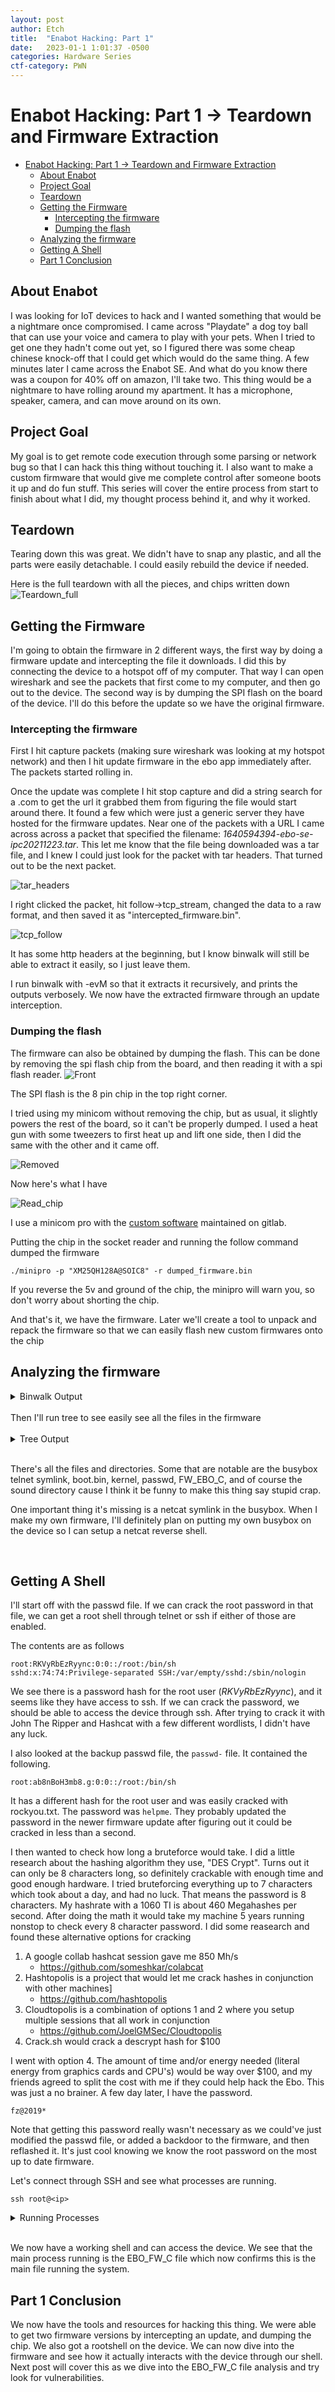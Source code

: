 ```yaml
---
layout: post
author: Etch
title:  "Enabot Hacking: Part 1"
date:   2023-01-1 1:01:37 -0500
categories: Hardware Series
ctf-category: PWN
---
```

# Enabot Hacking: Part 1 -> Teardown and Firmware Extraction

- [Enabot Hacking: Part 1 -> Teardown and Firmware Extraction](#enabot-hacking-part-1---teardown-and-firmware-extraction)
  - [About Enabot](#about-enabot)
  - [Project Goal](#project-goal)
  - [Teardown](#teardown)
  - [Getting the Firmware](#getting-the-firmware)
    - [Intercepting the firmware](#intercepting-the-firmware)
    - [Dumping the flash](#dumping-the-flash)
  - [Analyzing the firmware](#analyzing-the-firmware)
  - [Getting A Shell](#getting-a-shell)
  - [Part 1 Conclusion](#part-1-conclusion)

## About Enabot
I was looking for IoT devices to hack and I wanted something that would be a nightmare once compromised. I came across "Playdate" a dog toy ball that can use your voice and camera to play with your pets. When I tried to get one they hadn't come out yet, so I figured there was some cheap chinese knock-off that I could get which would do the same thing. A few minutes later I came across the Enabot SE. And what do you know there was a coupon for 40% off on amazon, I'll take two. This thing would be a nightmare to have rolling around my apartment. It has a microphone, speaker, camera, and can move around on its own.

## Project Goal
My goal is to get remote code execution through some parsing or network bug so that I can hack this thing without touching it. I also want to make a custom firmware that would give me complete control after someone boots it up and do fun stuff. This series will cover the entire process from start to finish about what I did, my thought process behind it, and why it worked.

## Teardown
Tearing down this was great. We didn't have to snap any plastic, 
and all the parts were easily detachable.
I could easily rebuild the device if needed.

Here is the full teardown with all the pieces, and chips written down
![Teardown_full](/assets/enabot_part1/full_td.jpg)

## Getting the Firmware

I'm going to obtain the firmware in 2 different ways, the first way by doing a firmware update and intercepting the file it downloads. I did this by connecting the device to a hotspot off of my computer. That way I can open wireshark and see the packets that first come to my computer, and then go out to the device.
The second way is by dumping the SPI flash on the board of the device. I'll do this before the update so we have the original firmware.

### Intercepting the firmware
First I hit capture packets (making sure wireshark was looking at my hotspot network) and then I hit update firmware in the ebo app immediately after. The packets started rolling in. 

Once the update was complete I hit stop capture and did a string search for a .com to get the url it grabbed them from figuring the file would start around there. It found a few which were just a generic server they have hosted for the firmware updates. Near one of the packets with a URL I came across across a packet that specified the filename: *1640594394-ebo-se-ipc20211223.tar*. This let me know that the file being downloaded was a tar file, and I knew I could just look for the packet with tar headers. That turned out to be the next packet. 

![tar_headers](/assets/enabot_part1/tar_headers.png)

I right clicked the packet, hit follow->tcp_stream, changed the data to a raw format, and then saved it as "intercepted_firmware.bin".

![tcp_follow](/assets/enabot_part1/follow_tcp.png)

It has some http headers at the beginning, but I know binwalk will still be able to extract it easily, so I just leave them.

I run binwalk with -evM so that it extracts it recursively, and prints the outputs verbosely. We now have the extracted firmware through an update interception.

### Dumping the flash
The firmware can also be obtained by dumping the flash. This can be done by removing the spi flash chip from the board, and then reading it with a spi flash reader. 
![Front](/assets/enabot_part1/board_top.jpg)

The SPI flash is the 8 pin chip in the top right corner.

I tried using my minicom without removing the chip, but as usual, 
it slightly powers the rest of the board, so it can't be properly dumped. 
I used a heat gun with some tweezers to first heat up and lift one side, then I did the same with the other and it came off.

![Removed](/assets/enabot_part1/removed.jpg)

Now here's what I have

![Read_chip](/assets/enabot_part1/read_chip.jpg)


I use a minicom pro with the [custom software](https://gitlab.com/DavidGriffith/minipro) maintained on gitlab.

Putting the chip in the socket reader and running the follow command dumped the firmware

    ./minipro -p "XM25QH128A@SOIC8" -r dumped_firmware.bin


If you reverse the 5v and ground of the chip, the minipro will warn you, so don't worry about shorting the chip.

And that's it, we have the firmware. Later we'll create a tool to unpack and repack the firmware so that we can easily flash new custom firmwares onto the chip 



## Analyzing the firmware

<details>
<summary>Binwalk Output</summary>


    % binwalk -evM firmware_update.bin                

    Scan Time:     2022-01-14 20:22:44
    Target File:   /home/etch/Projects/hardware/ebo/intercepted_firmware_update/firmware_update.bin
    MD5 Checksum:  4a6182ba9ac6ed14c107ba5a76e04ed8
    Signatures:    391

    DECIMAL       HEXADECIMAL     DESCRIPTION
    --------------------------------------------------------------------------------
    365           0x16D           POSIX tar archive (GNU), owner user name: ".crc32"


    Scan Time:     2022-01-14 20:22:44
    Target File:   /home/etch/Projects/hardware/ebo/intercepted_firmware_update/_firmware_update.bin.extracted/kernel
    MD5 Checksum:  2537c46e17579468efd3ba04af61665c
    Signatures:    391

    DECIMAL       HEXADECIMAL     DESCRIPTION
    --------------------------------------------------------------------------------
    64            0x40            xz compressed data


    Scan Time:     2022-01-14 20:22:45
    Target File:   /home/etch/Projects/hardware/ebo/intercepted_firmware_update/_firmware_update.bin.extracted/userfs.sqfs
    MD5 Checksum:  c6724488e3884b5903682d7c76f317bc
    Signatures:    391

    DECIMAL       HEXADECIMAL     DESCRIPTION
    --------------------------------------------------------------------------------
    0             0x0             Squashfs filesystem, little endian, version 4.0, compression:xz, size: 3575350 bytes, 86 inodes, blocksize: 131072 bytes, created: 2021-12-23 04:30:20


    Scan Time:     2022-01-14 20:22:45
    Target File:   /home/etch/Projects/hardware/ebo/intercepted_firmware_update/_firmware_update.bin.extracted/rootfs.sqfs.crc32
    MD5 Checksum:  732c0e8bb3d7b386c838decca650c972
    Signatures:    391

    DECIMAL       HEXADECIMAL     DESCRIPTION
    --------------------------------------------------------------------------------


    Scan Time:     2022-01-14 20:22:45
    Target File:   /home/etch/Projects/hardware/ebo/intercepted_firmware_update/_firmware_update.bin.extracted/kernel.crc32
    MD5 Checksum:  78118b0f6e208b971a935c84e180cea1
    Signatures:    391

    DECIMAL       HEXADECIMAL     DESCRIPTION
    --------------------------------------------------------------------------------


    Scan Time:     2022-01-14 20:22:45
    Target File:   /home/etch/Projects/hardware/ebo/intercepted_firmware_update/_firmware_update.bin.extracted/boot.bin
    MD5 Checksum:  be21dfdb0b3676a6d7ea9030c90cb411
    Signatures:    391

    DECIMAL       HEXADECIMAL     DESCRIPTION
    --------------------------------------------------------------------------------
    46267         0xB4BB          xz compressed data
    47168         0xB840          CRC32 polynomial table, little endian
    65600         0x10040         xz compressed data


    Scan Time:     2022-01-14 20:22:45
    Target File:   /home/etch/Projects/hardware/ebo/intercepted_firmware_update/_firmware_update.bin.extracted/miservice.sqfs.crc32
    MD5 Checksum:  77a1ab5a661bc3cfa34c3f9fe9a1720c
    Signatures:    391

    DECIMAL       HEXADECIMAL     DESCRIPTION
    --------------------------------------------------------------------------------


    Scan Time:     2022-01-14 20:22:45
    Target File:   /home/etch/Projects/hardware/ebo/intercepted_firmware_update/_firmware_update.bin.extracted/userfs.sqfs.crc32
    MD5 Checksum:  cc8ae3368798f752b15840a393c8698d
    Signatures:    391

    DECIMAL       HEXADECIMAL     DESCRIPTION
    --------------------------------------------------------------------------------


    Scan Time:     2022-01-14 20:22:45
    Target File:   /home/etch/Projects/hardware/ebo/intercepted_firmware_update/_firmware_update.bin.extracted/miservice.sqfs
    MD5 Checksum:  dc60b4a273a61bcd6511207801b98dd1
    Signatures:    391

    DECIMAL       HEXADECIMAL     DESCRIPTION
    --------------------------------------------------------------------------------
    0             0x0             Squashfs filesystem, little endian, version 4.0, compression:xz, size: 1410962 bytes, 44 inodes, blocksize: 131072 bytes, created: 2021-12-23 04:30:19


    Scan Time:     2022-01-14 20:22:45
    Target File:   /home/etch/Projects/hardware/ebo/intercepted_firmware_update/_firmware_update.bin.extracted/rootfs.sqfs
    MD5 Checksum:  1feb11bd7634550cf213b7583acf0099
    Signatures:    391

    DECIMAL       HEXADECIMAL     DESCRIPTION
    --------------------------------------------------------------------------------
    0             0x0             Squashfs filesystem, little endian, version 4.0, compression:xz, size: 2047938 bytes, 457 inodes, blocksize: 131072 bytes, created: 2021-12-23 04:30:19


    Scan Time:     2022-01-14 20:22:46
    Target File:   /home/etch/Projects/hardware/ebo/intercepted_firmware_update/_firmware_update.bin.extracted/boot.bin.crc32
    MD5 Checksum:  aeebf1aaf10e0315b891d544672fba86
    Signatures:    391

    DECIMAL       HEXADECIMAL     DESCRIPTION
    --------------------------------------------------------------------------------


    Scan Time:     2022-01-14 20:22:46
    Target File:   /home/etch/Projects/hardware/ebo/intercepted_firmware_update/_firmware_update.bin.extracted/_kernel.extracted/40
    MD5 Checksum:  ff19ec641cab73c0edc8f57a8f7dc938
    Signatures:    391

    DECIMAL       HEXADECIMAL     DESCRIPTION
    --------------------------------------------------------------------------------
    432           0x1B0           device tree image (dtb)
    61492         0xF034          device tree image (dtb)
    876872        0xD6148         SHA256 hash constants, little endian
    989048        0xF1778         device tree image (dtb)
    2053760       0x1F5680        CRC32 polynomial table, little endian
    2761109       0x2A2195        xz compressed data
    2775739       0x2A5ABB        Unix path: /usr/userfs/data/driver
    2791305       0x2A9789        Unix path: /sys/firmware/devicetree/base
    2791817       0x2A9989        Unix path: /sys/firmware/fdt': CRC check failed
    2818515       0x2B01D3        Neighborly text, "neighbor table overflow!ck"
    2838528       0x2B5000        ELF, 32-bit LSB shared object, ARM, version 1 (SYSV)
    3233904       0x315870        device tree image (dtb)


    Scan Time:     2022-01-14 20:22:46
    Target File:   /home/etch/Projects/hardware/ebo/intercepted_firmware_update/_firmware_update.bin.extracted/_boot.bin.extracted/10040
    MD5 Checksum:  0dc4bed7127c7e4f81c75deaec3f6dd4
    Signatures:    391

    DECIMAL       HEXADECIMAL     DESCRIPTION
    --------------------------------------------------------------------------------
    43420         0xA99C          uImage header, header size: 64 bytes, header CRC: 0x1EFF2FE1, created: 2101-06-18 02:48:09, image size: 16797923 bytes, Data Address: 0x28709DE5, Entry Point: 0x40A0E3, data CRC: 0x2C809DE5, OS: NetBSD, image name: ""
    174836        0x2AAF4         CRC32 polynomial table, little endian
    223951        0x36ACF         xz compressed data
    ```
</details>

<br>
Then I'll run tree to see easily see all the files in the firmware
<br><br>
<details>
<summary>Tree Output</summary>

    % tree 
    .
    ├── 16D.tar
    ├── boot.bin
    ├── boot.bin.crc32
    ├── _boot.bin.extracted
    │   ├── 10040
    │   ├── _10040.extracted
    │   │   └── 36ACF.xz
    │   ├── 10040.xz
    │   └── B4BB.xz
    ├── kernel
    ├── kernel.crc32
    ├── _kernel.extracted
    │   ├── 40
    │   ├── _40.extracted
    │   │   └── 2A2195.xz
    │   └── 40.xz
    ├── miservice.sqfs
    ├── miservice.sqfs.crc32
    ├── _miservice.sqfs.extracted
    │   ├── 0.squashfs
    │   └── squashfs-root
    │       ├── config_tool
    │       ├── dump_config -> config_tool
    │       ├── dump_mmap -> config_tool
    │       ├── iqfile
    │       │   ├── gc2053_api_day.bin
    │       │   ├── gc2053_api_night.bin
    │       │   ├── imx307_iqfile.bin
    │       │   ├── iqfile0.bin -> imx307_iqfile.bin
    │       │   ├── iqfile1.bin -> imx307_iqfile.bin
    │       │   ├── iqfile2.bin -> imx307_iqfile.bin
    │       │   └── iqfile3.bin -> imx307_iqfile.bin
    │       ├── mmap.ini
    │       ├── modules
    │       │   └── 4.9.84
    │       │       ├── ehci-hcd.ko
    │       │       ├── fat.ko
    │       │       ├── grace.ko
    │       │       ├── kdrv_sdmmc.ko
    │       │       ├── lockd.ko
    │       │       ├── mhal.ko
    │       │       ├── mi_ai.ko
    │       │       ├── mi_ao.ko
    │       │       ├── mi_common.ko
    │       │       ├── mi_divp.ko
    │       │       ├── mi_rgn.ko
    │       │       ├── mi_sensor.ko
    │       │       ├── mi_shadow.ko
    │       │       ├── mi_sys.ko
    │       │       ├── mi_venc.ko
    │       │       ├── mi_vif.ko
    │       │       ├── mi_vpe.ko
    │       │       ├── mmc_block.ko
    │       │       ├── mmc_core.ko
    │       │       ├── msdos.ko
    │       │       ├── ms_notify.ko
    │       │       ├── nfs.ko
    │       │       ├── nfsv2.ko
    │       │       ├── sunrpc.ko
    │       │       ├── usb-common.ko
    │       │       ├── usbcore.ko
    │       │       └── vfat.ko
    │       └── venc_fw
    │           └── chagall.bin
    ├── rootfs.sqfs
    ├── rootfs.sqfs.crc32
    ├── _rootfs.sqfs.extracted
    │   ├── 0.squashfs
    │   └── squashfs-root
    │       ├── bin
    │       │   ├── addgroup -> busybox
    │       │   ├── adduser -> busybox
    │       │   ├── ash -> busybox
    │       │   ├── base64 -> busybox
    │       │   ├── busybox
    │       │   ├── cat -> busybox
    │       │   ├── catv -> busybox
    │       │   ├── chattr -> busybox
    │       │   ├── chgrp -> busybox
    │       │   ├── chmod -> busybox
    │       │   ├── chown -> busybox
    │       │   ├── conspy -> busybox
    │       │   ├── cp -> busybox
    │       │   ├── cpio -> busybox
    │       │   ├── cttyhack -> busybox
    │       │   ├── date -> busybox
    │       │   ├── dd -> busybox
    │       │   ├── delgroup -> busybox
    │       │   ├── deluser -> busybox
    │       │   ├── df -> busybox
    │       │   ├── dmesg -> busybox
    │       │   ├── dnsdomainname -> busybox
    │       │   ├── dumpkmap -> busybox
    │       │   ├── echo -> busybox
    │       │   ├── ed -> busybox
    │       │   ├── egrep -> busybox
    │       │   ├── false -> busybox
    │       │   ├── fdflush -> busybox
    │       │   ├── fgrep -> busybox
    │       │   ├── fsync -> busybox
    │       │   ├── getopt -> busybox
    │       │   ├── grep -> busybox
    │       │   ├── gunzip -> busybox
    │       │   ├── gzip -> busybox
    │       │   ├── hostname -> busybox
    │       │   ├── hush -> busybox
    │       │   ├── ionice -> busybox
    │       │   ├── iostat -> busybox
    │       │   ├── ip -> busybox
    │       │   ├── ipaddr -> busybox
    │       │   ├── ipcalc -> busybox
    │       │   ├── iplink -> busybox
    │       │   ├── iproute -> busybox
    │       │   ├── iprule -> busybox
    │       │   ├── iptunnel -> busybox
    │       │   ├── kill -> busybox
    │       │   ├── linux32 -> busybox
    │       │   ├── linux64 -> busybox
    │       │   ├── ln -> busybox
    │       │   ├── login -> busybox
    │       │   ├── ls -> busybox
    │       │   ├── lsattr -> busybox
    │       │   ├── lzop -> busybox
    │       │   ├── makemime -> busybox
    │       │   ├── mkdir -> busybox
    │       │   ├── mknod -> busybox
    │       │   ├── mktemp -> busybox
    │       │   ├── more -> busybox
    │       │   ├── mount -> busybox
    │       │   ├── mountpoint -> busybox
    │       │   ├── mpstat -> busybox
    │       │   ├── mt -> busybox
    │       │   ├── mv -> busybox
    │       │   ├── netstat -> busybox
    │       │   ├── nice -> busybox
    │       │   ├── pidof -> busybox
    │       │   ├── ping -> busybox
    │       │   ├── ping6 -> busybox
    │       │   ├── pipe_progress -> busybox
    │       │   ├── powertop -> busybox
    │       │   ├── printenv -> busybox
    │       │   ├── ps -> busybox
    │       │   ├── pwd -> busybox
    │       │   ├── reformime -> busybox
    │       │   ├── rev -> busybox
    │       │   ├── rm -> busybox
    │       │   ├── rmdir -> busybox
    │       │   ├── rpm -> busybox
    │       │   ├── run-parts -> busybox
    │       │   ├── scriptreplay -> busybox
    │       │   ├── sed -> busybox
    │       │   ├── setarch -> busybox
    │       │   ├── setserial -> busybox
    │       │   ├── sh -> busybox
    │       │   ├── sleep -> busybox
    │       │   ├── stat -> busybox
    │       │   ├── stty -> busybox
    │       │   ├── su -> busybox
    │       │   ├── sync -> busybox
    │       │   ├── tar -> busybox
    │       │   ├── touch -> busybox
    │       │   ├── true -> busybox
    │       │   ├── umount -> busybox
    │       │   ├── uname -> busybox
    │       │   ├── usleep -> busybox
    │       │   ├── vi -> busybox
    │       │   ├── watch -> busybox
    │       │   └── zcat -> busybox
    │       ├── config
    │       ├── configs
    │       ├── dev
    │       ├── etc
    │       │   ├── crontabs
    │       │   │   └── root
    │       │   ├── dropbear
    │       │   │   ├── dropbear_dss_host_key
    │       │   │   └── dropbear_rsa_host_key
    │       │   ├── fstab
    │       │   ├── group
    │       │   ├── hotplug
    │       │   │   └── sd
    │       │   │       ├── sd_insert
    │       │   │       └── sd_remove
    │       │   ├── init.d
    │       │   │   ├── rcS
    │       │   │   ├── S00devs
    │       │   │   ├── S01udev
    │       │   │   ├── S80network
    │       │   │   └── udhcpc.script
    │       │   ├── inittab
    │       │   ├── mdev.conf
    │       │   ├── passwd
    │       │   ├── passwd-
    │       │   ├── profile
    │       │   ├── protocols
    │       │   ├── resolv.conf -> ../configs/resolv.conf
    │       │   ├── sysctl.conf
    │       │   ├── wpa_cli.conf
    │       │   └── wpa.conf
    │       ├── home
    │       ├── lib
    │       │   ├── ld-uClibc-1.0.31.so
    │       │   ├── ld-uClibc.so.0 -> ld-uClibc.so.1
    │       │   ├── ld-uClibc.so.1 -> ld-uClibc-1.0.31.so
    │       │   ├── libAEC_LINUX.so
    │       │   ├── libAPC_LINUX.so
    │       │   ├── libatomic.so -> libatomic.so.1.1.0
    │       │   ├── libatomic.so.1 -> libatomic.so.1.1.0
    │       │   ├── libatomic.so.1.1.0
    │       │   ├── libBF_LINUX.so
    │       │   ├── libc.so.0 -> libuClibc-1.0.31.so
    │       │   ├── libc.so.1 -> libuClibc-1.0.31.so
    │       │   ├── libc.so.6 -> libuClibc-1.0.31.so
    │       │   ├── libg711.so
    │       │   ├── libgcc_s.so -> libgcc_s.so.1
    │       │   ├── libgcc_s.so.1
    │       │   ├── libncurses.so -> libncurses.so.6
    │       │   ├── libncurses.so.6 -> libncurses.so.6.0
    │       │   ├── libncurses.so.6.0
    │       │   ├── libSRC_LINUX.so
    │       │   ├── libstdc++.so -> libstdc++.so.6.0.20
    │       │   ├── libstdc++.so.6 -> libstdc++.so.6.0.20
    │       │   ├── libstdc++.so.6.0.20
    │       │   ├── libuClibc-1.0.31.so
    │       │   └── modules
    │       │       └── 4.9.84 -> /config/modules/4.9.84
    │       ├── linuxrc -> bin/busybox
    │       ├── mnt
    │       │   └── backup
    │       ├── nfsroot
    │       ├── proc
    │       ├── root
    │       ├── sbin
    │       │   ├── acpid -> ../bin/busybox
    │       │   ├── adjtimex -> ../bin/busybox
    │       │   ├── arp -> ../bin/busybox
    │       │   ├── blkid -> ../bin/busybox
    │       │   ├── blockdev -> ../bin/busybox
    │       │   ├── bootchartd -> ../bin/busybox
    │       │   ├── depmod -> ../bin/busybox
    │       │   ├── devmem -> ../bin/busybox
    │       │   ├── fbsplash -> ../bin/busybox
    │       │   ├── fdisk -> ../bin/busybox
    │       │   ├── findfs -> ../bin/busybox
    │       │   ├── freeramdisk -> ../bin/busybox
    │       │   ├── fsck -> ../bin/busybox
    │       │   ├── fsck.minix -> ../bin/busybox
    │       │   ├── getty -> ../bin/busybox
    │       │   ├── halt -> ../bin/busybox
    │       │   ├── hdparm -> ../bin/busybox
    │       │   ├── hwclock -> ../bin/busybox
    │       │   ├── ifconfig -> ../bin/busybox
    │       │   ├── ifdown -> ../bin/busybox
    │       │   ├── ifenslave -> ../bin/busybox
    │       │   ├── ifup -> ../bin/busybox
    │       │   ├── init -> ../bin/busybox
    │       │   ├── insmod -> ../bin/busybox
    │       │   ├── klogd -> ../bin/busybox
    │       │   ├── loadkmap -> ../bin/busybox
    │       │   ├── logread -> ../bin/busybox
    │       │   ├── losetup -> ../bin/busybox
    │       │   ├── lsmod -> ../bin/busybox
    │       │   ├── makedevs -> ../bin/busybox
    │       │   ├── man -> ../bin/busybox
    │       │   ├── mdev -> ../bin/busybox
    │       │   ├── mkdosfs -> ../bin/busybox
    │       │   ├── mke2fs -> ../bin/busybox
    │       │   ├── mkfs.ext2 -> ../bin/busybox
    │       │   ├── mkfs.minix -> ../bin/busybox
    │       │   ├── mkfs.vfat -> ../bin/busybox
    │       │   ├── mkswap -> ../bin/busybox
    │       │   ├── modinfo -> ../bin/busybox
    │       │   ├── modprobe -> ../bin/busybox
    │       │   ├── nameif -> ../bin/busybox
    │       │   ├── pivot_root -> ../bin/busybox
    │       │   ├── poweroff -> ../bin/busybox
    │       │   ├── raidautorun -> ../bin/busybox
    │       │   ├── reboot -> ../bin/busybox
    │       │   ├── rmmod -> ../bin/busybox
    │       │   ├── route -> ../bin/busybox
    │       │   ├── runlevel -> ../bin/busybox
    │       │   ├── setconsole -> ../bin/busybox
    │       │   ├── slattach -> ../bin/busybox
    │       │   ├── start-stop-daemon -> ../bin/busybox
    │       │   ├── sulogin -> ../bin/busybox
    │       │   ├── swapoff -> ../bin/busybox
    │       │   ├── swapon -> ../bin/busybox
    │       │   ├── switch_root -> ../bin/busybox
    │       │   ├── sysctl -> ../bin/busybox
    │       │   ├── syslogd -> ../bin/busybox
    │       │   ├── tunctl -> ../bin/busybox
    │       │   ├── udhcpc -> ../bin/busybox
    │       │   ├── vconfig -> ../bin/busybox
    │       │   ├── watchdog -> ../bin/busybox
    │       │   └── zcip -> ../bin/busybox
    │       ├── sys
    │       ├── tmp
    │       ├── usr
    │       │   ├── bin
    │       │   │   ├── [ -> ../../bin/busybox
    │       │   │   ├── [[ -> ../../bin/busybox
    │       │   │   ├── add-shell -> ../../bin/busybox
    │       │   │   ├── arping -> ../../bin/busybox
    │       │   │   ├── awk -> ../../bin/busybox
    │       │   │   ├── basename -> ../../bin/busybox
    │       │   │   ├── beep -> ../../bin/busybox
    │       │   │   ├── bunzip2 -> ../../bin/busybox
    │       │   │   ├── bzcat -> ../../bin/busybox
    │       │   │   ├── bzip2 -> ../../bin/busybox
    │       │   │   ├── cal -> ../../bin/busybox
    │       │   │   ├── chat -> ../../bin/busybox
    │       │   │   ├── chpst -> ../../bin/busybox
    │       │   │   ├── chrt -> ../../bin/busybox
    │       │   │   ├── chvt -> ../../bin/busybox
    │       │   │   ├── cksum -> ../../bin/busybox
    │       │   │   ├── clear -> ../../bin/busybox
    │       │   │   ├── cmp -> ../../bin/busybox
    │       │   │   ├── comm -> ../../bin/busybox
    │       │   │   ├── crontab -> ../../bin/busybox
    │       │   │   ├── cryptpw -> ../../bin/busybox
    │       │   │   ├── cut -> ../../bin/busybox
    │       │   │   ├── dc -> ../../bin/busybox
    │       │   │   ├── deallocvt -> ../../bin/busybox
    │       │   │   ├── diff -> ../../bin/busybox
    │       │   │   ├── dirname -> ../../bin/busybox
    │       │   │   ├── dos2unix -> ../../bin/busybox
    │       │   │   ├── du -> ../../bin/busybox
    │       │   │   ├── dumpleases -> ../../bin/busybox
    │       │   │   ├── eject -> ../../bin/busybox
    │       │   │   ├── env -> ../../bin/busybox
    │       │   │   ├── envdir -> ../../bin/busybox
    │       │   │   ├── envuidgid -> ../../bin/busybox
    │       │   │   ├── ether-wake -> ../../bin/busybox
    │       │   │   ├── expand -> ../../bin/busybox
    │       │   │   ├── expr -> ../../bin/busybox
    │       │   │   ├── fdformat -> ../../bin/busybox
    │       │   │   ├── fgconsole -> ../../bin/busybox
    │       │   │   ├── find -> ../../bin/busybox
    │       │   │   ├── flock -> ../../bin/busybox
    │       │   │   ├── fold -> ../../bin/busybox
    │       │   │   ├── free -> ../../bin/busybox
    │       │   │   ├── ftpget -> ../../bin/busybox
    │       │   │   ├── ftpput -> ../../bin/busybox
    │       │   │   ├── fuser -> ../../bin/busybox
    │       │   │   ├── groups -> ../../bin/busybox
    │       │   │   ├── hd -> ../../bin/busybox
    │       │   │   ├── head -> ../../bin/busybox
    │       │   │   ├── hexdump -> ../../bin/busybox
    │       │   │   ├── hostid -> ../../bin/busybox
    │       │   │   ├── id -> ../../bin/busybox
    │       │   │   ├── ifplugd -> ../../bin/busybox
    │       │   │   ├── install -> ../../bin/busybox
    │       │   │   ├── ipcrm -> ../../bin/busybox
    │       │   │   ├── ipcs -> ../../bin/busybox
    │       │   │   ├── kbd_mode -> ../../bin/busybox
    │       │   │   ├── killall -> ../../bin/busybox
    │       │   │   ├── killall5 -> ../../bin/busybox
    │       │   │   ├── last -> ../../bin/busybox
    │       │   │   ├── less -> ../../bin/busybox
    │       │   │   ├── logger -> ../../bin/busybox
    │       │   │   ├── logname -> ../../bin/busybox
    │       │   │   ├── lpq -> ../../bin/busybox
    │       │   │   ├── lpr -> ../../bin/busybox
    │       │   │   ├── lsof -> ../../bin/busybox
    │       │   │   ├── lspci -> ../../bin/busybox
    │       │   │   ├── lsusb -> ../../bin/busybox
    │       │   │   ├── lzcat -> ../../bin/busybox
    │       │   │   ├── lzma -> ../../bin/busybox
    │       │   │   ├── lzopcat -> ../../bin/busybox
    │       │   │   ├── md5sum -> ../../bin/busybox
    │       │   │   ├── mesg -> ../../bin/busybox
    │       │   │   ├── microcom -> ../../bin/busybox
    │       │   │   ├── mkfifo -> ../../bin/busybox
    │       │   │   ├── mkpasswd -> ../../bin/busybox
    │       │   │   ├── nc -> ../../bin/busybox
    │       │   │   ├── nmeter -> ../../bin/busybox
    │       │   │   ├── nohup -> ../../bin/busybox
    │       │   │   ├── nslookup -> ../../bin/busybox
    │       │   │   ├── od -> ../../bin/busybox
    │       │   │   ├── openvt -> ../../bin/busybox
    │       │   │   ├── passwd -> ../../bin/busybox
    │       │   │   ├── patch -> ../../bin/busybox
    │       │   │   ├── pgrep -> ../../bin/busybox
    │       │   │   ├── pkill -> ../../bin/busybox
    │       │   │   ├── pmap -> ../../bin/busybox
    │       │   │   ├── printf -> ../../bin/busybox
    │       │   │   ├── pscan -> ../../bin/busybox
    │       │   │   ├── pstree -> ../../bin/busybox
    │       │   │   ├── pwdx -> ../../bin/busybox
    │       │   │   ├── readahead -> ../../bin/busybox
    │       │   │   ├── readlink -> ../../bin/busybox
    │       │   │   ├── realpath -> ../../bin/busybox
    │       │   │   ├── remove-shell -> ../../bin/busybox
    │       │   │   ├── renice -> ../../bin/busybox
    │       │   │   ├── reset -> ../../bin/busybox
    │       │   │   ├── resize -> ../../bin/busybox
    │       │   │   ├── rpm2cpio -> ../../bin/busybox
    │       │   │   ├── rtcwake -> ../../bin/busybox
    │       │   │   ├── runsv -> ../../bin/busybox
    │       │   │   ├── runsvdir -> ../../bin/busybox
    │       │   │   ├── rx -> ../../bin/busybox
    │       │   │   ├── script -> ../../bin/busybox
    │       │   │   ├── seq -> ../../bin/busybox
    │       │   │   ├── setkeycodes -> ../../bin/busybox
    │       │   │   ├── setsid -> ../../bin/busybox
    │       │   │   ├── setuidgid -> ../../bin/busybox
    │       │   │   ├── sha1sum -> ../../bin/busybox
    │       │   │   ├── sha256sum -> ../../bin/busybox
    │       │   │   ├── sha512sum -> ../../bin/busybox
    │       │   │   ├── showkey -> ../../bin/busybox
    │       │   │   ├── smemcap -> ../../bin/busybox
    │       │   │   ├── softlimit -> ../../bin/busybox
    │       │   │   ├── sort -> ../../bin/busybox
    │       │   │   ├── split -> ../../bin/busybox
    │       │   │   ├── strings -> ../../bin/busybox
    │       │   │   ├── sum -> ../../bin/busybox
    │       │   │   ├── sv -> ../../bin/busybox
    │       │   │   ├── tac -> ../../bin/busybox
    │       │   │   ├── tail -> ../../bin/busybox
    │       │   │   ├── tcpsvd -> ../../bin/busybox
    │       │   │   ├── tee -> ../../bin/busybox
    │       │   │   ├── telnet -> ../../bin/busybox
    │       │   │   ├── test -> ../../bin/busybox
    │       │   │   ├── tftp -> ../../bin/busybox
    │       │   │   ├── tftpd -> ../../bin/busybox
    │       │   │   ├── time -> ../../bin/busybox
    │       │   │   ├── timeout -> ../../bin/busybox
    │       │   │   ├── top -> ../../bin/busybox
    │       │   │   ├── tr -> ../../bin/busybox
    │       │   │   ├── traceroute -> ../../bin/busybox
    │       │   │   ├── traceroute6 -> ../../bin/busybox
    │       │   │   ├── tty -> ../../bin/busybox
    │       │   │   ├── ttysize -> ../../bin/busybox
    │       │   │   ├── udpsvd -> ../../bin/busybox
    │       │   │   ├── unexpand -> ../../bin/busybox
    │       │   │   ├── uniq -> ../../bin/busybox
    │       │   │   ├── unix2dos -> ../../bin/busybox
    │       │   │   ├── unlzma -> ../../bin/busybox
    │       │   │   ├── unlzop -> ../../bin/busybox
    │       │   │   ├── unxz -> ../../bin/busybox
    │       │   │   ├── unzip -> ../../bin/busybox
    │       │   │   ├── uptime -> ../../bin/busybox
    │       │   │   ├── users -> ../../bin/busybox
    │       │   │   ├── uudecode -> ../../bin/busybox
    │       │   │   ├── uuencode -> ../../bin/busybox
    │       │   │   ├── vlock -> ../../bin/busybox
    │       │   │   ├── volname -> ../../bin/busybox
    │       │   │   ├── wall -> ../../bin/busybox
    │       │   │   ├── wc -> ../../bin/busybox
    │       │   │   ├── wget -> ../../bin/busybox
    │       │   │   ├── which -> ../../bin/busybox
    │       │   │   ├── who -> ../../bin/busybox
    │       │   │   ├── whoami -> ../../bin/busybox
    │       │   │   ├── whois -> ../../bin/busybox
    │       │   │   ├── xargs -> ../../bin/busybox
    │       │   │   ├── xz -> ../../bin/busybox
    │       │   │   ├── xzcat -> ../../bin/busybox
    │       │   │   └── yes -> ../../bin/busybox
    │       │   ├── ftp-server-socket -> ./userfs/bin/ftp-server-socket
    │       │   ├── lib
    │       │   │   ├── libcrypto.so -> libcrypto.so.1.0.0
    │       │   │   ├── libcrypto.so.1.0.0
    │       │   │   ├── libnl.so -> libnl.so.1
    │       │   │   ├── libnl.so.1 -> libnl.so.1.1.4
    │       │   │   ├── libnl.so.1.1.4
    │       │   │   ├── libssl.so -> libssl.so.1.0.0
    │       │   │   ├── libssl.so.1.0.0
    │       │   │   ├── libz.so -> libz.so.1.2.8
    │       │   │   ├── libz.so.1 -> libz.so.1.2.8
    │       │   │   ├── libz.so.1.2.8
    │       │   │   └── modules
    │       │   │       └── lib -> /usr/userfs/lib
    │       │   ├── sbin
    │       │   │   ├── brctl -> ../../bin/busybox
    │       │   │   ├── chpasswd -> ../../bin/busybox
    │       │   │   ├── chroot -> ../../bin/busybox
    │       │   │   ├── crond -> ../../bin/busybox
    │       │   │   ├── dhcprelay -> ../../bin/busybox
    │       │   │   ├── dnsd -> ../../bin/busybox
    │       │   │   ├── dropbear
    │       │   │   ├── fakeidentd -> ../../bin/busybox
    │       │   │   ├── fbset -> ../../bin/busybox
    │       │   │   ├── ftpd -> ../../bin/busybox
    │       │   │   ├── httpd -> ../../bin/busybox
    │       │   │   ├── loadfont -> ../../bin/busybox
    │       │   │   ├── lpd -> ../../bin/busybox
    │       │   │   ├── nanddump -> ../../bin/busybox
    │       │   │   ├── nandwrite -> ../../bin/busybox
    │       │   │   ├── nbd-client -> ../../bin/busybox
    │       │   │   ├── ntpd -> ../../bin/busybox
    │       │   │   ├── popmaildir -> ../../bin/busybox
    │       │   │   ├── rdate -> ../../bin/busybox
    │       │   │   ├── rdev -> ../../bin/busybox
    │       │   │   ├── readprofile -> ../../bin/busybox
    │       │   │   ├── sendmail -> ../../bin/busybox
    │       │   │   ├── setfont -> ../../bin/busybox
    │       │   │   ├── setlogcons -> ../../bin/busybox
    │       │   │   ├── svlogd -> ../../bin/busybox
    │       │   │   ├── telnetd -> ../../bin/busybox
    │       │   │   ├── ubiattach -> ../../bin/busybox
    │       │   │   ├── ubidetach -> ../../bin/busybox
    │       │   │   ├── ubimkvol -> ../../bin/busybox
    │       │   │   ├── ubirmvol -> ../../bin/busybox
    │       │   │   ├── ubirsvol -> ../../bin/busybox
    │       │   │   ├── ubiupdatevol -> ../../bin/busybox
    │       │   │   └── udhcpd -> ../../bin/busybox
    │       │   ├── share
    │       │   │   └── udhcpc
    │       │   │       └── default.script
    │       │   └── userfs
    │       └── var
    ├── userfs.sqfs
    ├── userfs.sqfs.crc32
    └── _userfs.sqfs.extracted
        ├── 0.squashfs
        └── squashfs-root
            ├── bin
            │   ├── ftp-server-socket
            │   └── FW_EBO_C
            ├── data
            │   ├── driver
            │   │   ├── aw87xxx_pid_59_off_0.bin
            │   │   ├── aw87xxx_pid_59_voice_0.bin
            │   │   ├── aw87xxx_pid_5a_off_0.bin
            │   │   └── aw87xxx_pid_5a_voice_0.bin
            │   ├── emo
            │   │   ├── buttonPressed.csv
            │   │   ├── charged.csv
            │   │   ├── charging20.csv
            │   │   ├── charging60.csv
            │   │   ├── charging95.csv
            │   │   ├── dormancy.csv
            │   │   ├── lowPower.csv
            │   │   ├── noInternet.csv
            │   │   ├── security.csv
            │   │   ├── start.csv
            │   │   ├── stateless.csv
            │   │   ├── strongShake.csv
            │   │   ├── test_colorLED_blue.csv
            │   │   ├── test_colorLED_green.csv
            │   │   ├── test_colorLED_off.csv
            │   │   ├── test_colorLED_red.csv
            │   │   ├── test.csv
            │   │   ├── ultraLowPower.csv
            │   │   ├── upgrading.csv
            │   │   ├── weekShake.csv
            │   │   ├── wifiBoundNoConnect.csv
            │   │   ├── wifiBoundNoConnect_noSSID.csv
            │   │   ├── wifiConnecting.csv
            │   │   ├── wifiNoConnect.csv
            │   │   └── wifiNoConnect_noSSID.csv
            │   └── sound
            │       ├── charge_done.g711a
            │       ├── charging_complete.g711a
            │       ├── charging.g711a
            │       ├── disablelaser.g711a
            │       ├── enablelaser.g711a
            │       ├── factory_reset.g711a
            │       ├── findnot-charge.g711a
            │       ├── link_failure.g711a
            │       ├── linking.g711a
            │       ├── link_success.g711a
            │       ├── longtime-playing.g711a
            │       ├── lowpower_10.g711a
            │       ├── lowpower_20.g711a
            │       ├── open.g711a
            │       ├── poweroff.g711a
            │       ├── record.g711a
            │       ├── roll.g711a
            │       ├── rounding.g711a
            │       ├── rushrool.g711a
            │       ├── scan_qrcode.g711a
            │       ├── shaking.g711a
            │       ├── snap.g711a
            │       ├── start-elecpet-ch.g711a
            │       ├── start-elecpet-en.g711a
            │       ├── start-patrol-ch.g711a
            │       ├── start-patrol-en.g711a
            │       ├── start-recharge-ch.g711a
            │       ├── start-recharge-en.g711a
            │       └── switch_mode.g711a
            ├── etc
            │   ├── EboDomainWhiteList.cfg
            │   ├── load_apps
            │   ├── load_modules
            │   └── timing_backup_log.sh
            ├── ko
            │   ├── aw87XXX.ko
            │   ├── gc2053_MIPI.ko
            │   ├── mi_cipher.ko
            │   └── rtl8192eu.ko
            ├── lib
            ├── sbin
            │   ├── i2c_read_write
            │   └── wpa_supplicant
            └── share

    54 directories, 542 files
    ```


</details><br>

There's all the files and directories. Some that are notable are the busybox telnet symlink, boot.bin, kernel, passwd, FW_EBO_C, and of course the sound directory cause I think it be funny to make this thing say stupid crap.

One important thing it's missing is a netcat symlink in the busybox. When I make my own firmware, I'll definitely plan on putting my own busybox on the device so I can setup a netcat reverse shell.

<br>

## Getting A Shell
I'll start off with the passwd file. If we can crack the root password in that file, we can get a root shell through telnet or ssh if either of those are enabled.

The contents are as follows

```
root:RKVyRbEzRyync:0:0::/root:/bin/sh
sshd:x:74:74:Privilege-separated SSH:/var/empty/sshd:/sbin/nologin
```

We see there is a password hash for the root user (*RKVyRbEzRyync*), and it seems like they have access to ssh. If we can crack the password, we should be able to access the device through ssh. After trying to crack it with John The Ripper and Hashcat with a few different wordlists, I didn't have any luck. 

I also looked at the backup passwd file, the ```passwd-``` file. It contained the following.
```
root:ab8nBoH3mb8.g:0:0::/root:/bin/sh
```
It has a different hash for the root user and was easily cracked with rockyou.txt. The password was ```helpme```. They probably updated the password in the newer firmware update after figuring out it could be cracked in less than a second. 

I then wanted to check how long a bruteforce would take. I did a little research about the hashing algorithm they use, "DES Crypt". Turns out it can only be 8 characters long, so definitely crackable with enough time and good enough hardware. I tried bruteforcing everything up to 7 characters which took about a day, and had no luck. That means the password is 8 characters. My hashrate with a 1060 TI is about 460 Megahashes per second. After doing the math it would take my machine 5 years running nonstop to check every 8 character password. I did some reasearch and found these alternative options for cracking

1. A google collab hashcat session gave me 850 Mh/s
    * https://github.com/someshkar/colabcat
2. Hashtopolis is a project that would let me crack hashes in conjunction with other machines]
    * https://github.com/hashtopolis
3. Cloudtopolis is a combination of options 1 and 2 where you setup multiple sessions that all work in conjunction
    * https://github.com/JoelGMSec/Cloudtopolis
4. Crack.sh would crack a descrypt hash for $100


I went with option 4. The amount of time and/or energy needed (literal energy from graphics cards and CPU's) would be way over $100, and my friends agreed to split the cost with me if they could help hack the Ebo. This was just a no brainer. A few day later, I have the password.

    fz@2019*

Note that getting this password really wasn't necessary as we could've just modified the passwd file, or added a backdoor to the firmware, and then reflashed it. It's just cool knowing we know the root password on the most up to date firmware.


Let's connect through SSH and see what processes are running. 

    ssh root@<ip>

<details>
<summary> Running Processes </summary>

```
~ # ps
PID   USER     TIME   COMMAND
    1 root       0:00 {linuxrc} init
    2 root       0:00 [kthreadd]
    3 root       0:03 [ksoftirqd/0]
    5 root       0:00 [kworker/0:0H]
    7 root       0:04 [rcu_preempt]
    8 root       0:00 [rcu_sched]
    9 root       0:00 [rcu_bh]
   10 root       0:00 [lru-add-drain]
   11 root       0:00 [watchdog/0]
   12 root       0:00 [kdevtmpfs]
   13 root       0:00 [netns]
  134 root       0:00 [oom_reaper]
  135 root       0:00 [writeback]
  137 root       0:00 [kcompactd0]
  138 root       0:00 [crypto]
  139 root       0:00 [bioset]
  141 root       0:00 [kblockd]
  161 root       0:00 [cfg80211]
  163 root       0:00 [watchdogd]
  186 root       0:00 [kswapd0]
  279 root       0:02 [urdma_tx_thread]
  298 root       0:00 [bioset]
  303 root       0:00 [bioset]
  308 root       0:00 [bioset]
  313 root       0:00 [bioset]
  318 root       0:00 [bioset]
  323 root       0:00 [bioset]
  328 root       0:00 [bioset]
  339 root       0:00 [monitor_temp]
  345 root       0:48 [spi0]
  347 root       0:00 [spi1]
  359 root       0:00 [kworker/0:1H]
  382 root       0:00 [jffs2_gcd_mtd5]
  384 root       0:00 [jffs2_gcd_mtd6]
  406 root       0:00 [rpciod]
  407 root       0:00 [xprtiod]
  413 root       0:00 [nfsiod]
  443 root       0:00 [bioset]
  444 root       0:00 [mmcqd/0]
  465 root       0:00 [SensorIfThreadW]
  474 root       0:05 [IspDriverThread]
  544 root      18:49 /usr/userfs/bin//FW_EBO_C
  545 root       0:00 {linuxrc} init
  560 root       0:00 /usr/sbin/dropbear
  580 root       0:22 [ai0_P0_MAIN]
  593 root       0:02 [RTW_CMD_THREAD]
  615 root       0:00 wpa_supplicant -B -Dnl80211 -iwlan0 -c/configs/wpa_supplicant.conf
  622 root       0:03 [vif0_P0_MAIN]
  623 root       0:00 [vif1_P0_MAIN]
  624 root       0:14 [vpe0_P0_MAIN]
  625 root       0:00 [vpe0_P1_MAIN]
  626 root       0:00 [vpe0_P2_MAIN]
  627 root       0:00 [VEP_DumpTaskThr]
  637 root       0:00 [divp0_P0_MAIN]
  639 root       0:15 [venc0_P0_MAIN]
  640 root       0:00 [venc1_P0_MAIN]
  704 root       0:01 /usr/sbin/dropbear
  706 root       0:00 -sh
  760 root       0:10 [kworker/u2:2]
  768 root       0:00 sh
  769 root       0:00 sh
  800 root       0:04 [kworker/0:0]
  804 root       0:07 [kworker/u2:0]
  805 root       0:04 [kworker/0:1]
  813 root       0:04 [kworker/0:2]
  825 root       0:01 [kworker/u2:1]
  830 root       0:00 ps
~ # 
```

</details><br>


We now have a working shell and can access the device. We see that the main process running is the EBO_FW_C file which now confirms this is the main file running the system.

## Part 1 Conclusion

We now have the tools and resources for hacking this thing. We were able to get two firmware versions by intercepting an update, and dumping the chip. We also got a rootshell on the device. We can now dive into the firmware and see how it actually interacts with the device through our shell. Next post will cover this as we dive into the EBO_FW_C file analysis and try look for vulnerabilities.

<br>

